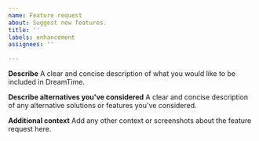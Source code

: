 ```yaml
---
name: Feature request
about: Suggest new features.
title: ''
labels: enhancement
assignees: ''

---
```


**Describe**
A clear and concise description of what you would like to be included in DreamTime.

**Describe alternatives you've considered**
A clear and concise description of any alternative solutions or features you've considered.

**Additional context**
Add any other context or screenshots about the feature request here.
